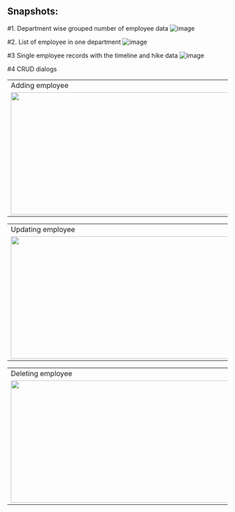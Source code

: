 ## Snapshots:

#1. Department wise grouped number of employee data
![image](https://github.com/Samundar9525/emp-prototype-UI/assets/71628177/120701c3-ca0e-4655-b4cb-7fb7a869d6ec)

#2. List of employee in one department 
![image](https://github.com/Samundar9525/emp-prototype-UI/assets/71628177/38e7d812-990d-4e68-ba2f-e1086bea227b)

#3 Single employee records with the timeline and hike data
![image](https://github.com/Samundar9525/emp-prototype-UI/assets/71628177/fd725f1e-9112-4d7c-8b31-a8b055985cce)

#4 CRUD dialogs
<table>
  <tr>
   <td> Adding employee</td>
   <td>Code snippet</td>
  <tr>
    <td><img src="https://github.com/user-attachments/assets/fd3e882e-f2d1-4cd7-a001-753ac60c7a8e" width=570 height=280></td>
    <td><img src="https://github.com/user-attachments/assets/9243e201-45dc-45ee-a894-bcb88363f062" width=570 height=280></td>
  </tr>
 </table>

<table>
  <td> Updating employee</td>
   <td>Code snippet</td>
  <tr>
    <td><img src="https://github.com/user-attachments/assets/4e89699d-32e4-42d4-bd36-1d0dae0a3215" width=570 height=280></td>
    <td><img src="https://github.com/user-attachments/assets/ec1dbc35-15ff-41bd-88ee-02e0b1e751af" width=570 height=280></td>
  </tr>
 </table>

 <table>
 <td> Deleting employee</td>
   <td>Code snippet</td>
  <tr>
    <td><img src="https://github.com/user-attachments/assets/46cc82d2-c55f-40b6-a343-11ce0b38fb32" width=570 height=280></td>
    <td><img src="https://github.com/user-attachments/assets/4e15ce30-95f4-4401-81ea-2881ca9dcf26" width=570 height=280></td>
  </tr>
 </table>

